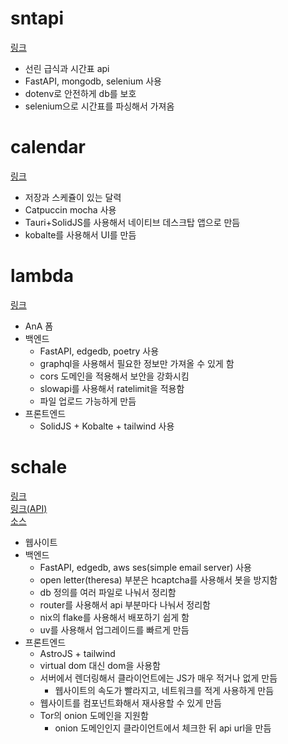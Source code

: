 # sntapi

[링크](https://github.com/MisileLab/h3/tree/78c1d37ace0c612915e44e91e6cfec38d7842508/archives/sntapi)

- 선린 급식과 시간표 api
- FastAPI, mongodb, selenium 사용
- dotenv로 안전하게 db를 보호
- selenium으로 시간표를 파싱해서 가져옴

# calendar

[링크](https://github.com/misilelab/calendar)

- 저장과 스케쥴이 있는 달력
- Catpuccin mocha 사용
- Tauri+SolidJS를 사용해서 네이티브 데스크탑 앱으로 만듬
- kobalte를 사용해서 UI를 만듬

# lambda

[링크](https://github.com/MisileLab/h3/tree/a13896cca09c5a93d9a98673e908a6e62df893c2/archives/lambda)

- AnA 폼
- 백엔드
  - FastAPI, edgedb, poetry 사용
  - graphql을 사용해서 필요한 정보만 가져올 수 있게 함
  - cors 도메인을 적용해서 보안을 강화시킴
  - slowapi를 사용해서 ratelimit을 적용함
  - 파일 업로드 가능하게 만듬
- 프론트엔드
  - SolidJS + Kobalte + tailwind 사용

# schale

[링크](https://misile.xyz)  
[링크(API)](https://misile.xyz/api/docs)  
[소스](https://github.com/MisileLab/h3/tree/main/projects/schale)

- 웹사이트
- 백엔드
  - FastAPI, edgedb, aws ses(simple email server) 사용
  - open letter(theresa) 부분은 hcaptcha를 사용해서 봇을 방지함
  - db 정의를 여러 파일로 나눠서 정리함
  - router를 사용해서 api 부분마다 나눠서 정리함
  - nix의 flake를 사용해서 배포하기 쉽게 함
  - uv를 사용해서 업그레이드를 빠르게 만듬
- 프론트엔드
  - AstroJS + tailwind
  - virtual dom 대신 dom을 사용함
  - 서버에서 렌더링해서 클라이언트에는 JS가 매우 적거나 없게 만듬
    - 웹사이트의 속도가 빨라지고, 네트워크를 적게 사용하게 만듬
  - 웹사이트를 컴포넌트화해서 재사용할 수 있게 만듬
  - Tor의 onion 도메인을 지원함
    - onion 도메인인지 클라이언트에서 체크한 뒤 api url을 만듬
